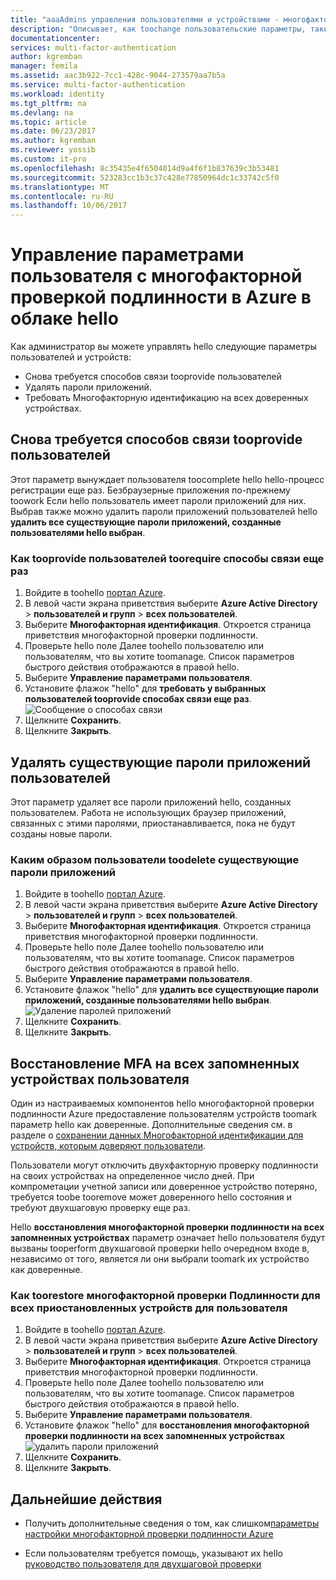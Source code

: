 ```yaml
---
title: "aaaAdmins управления пользователями и устройствами - многофакторной проверки Подлинности Azure | Документы Microsoft"
description: "Описывает, как toochange пользовательские параметры, такие как принудительное toodo пользователей hello hello дополнительная защита процесс еще раз."
documentationcenter: 
services: multi-factor-authentication
author: kgremban
manager: femila
ms.assetid: aac3b922-7cc1-428c-9044-273579aa7b5a
ms.service: multi-factor-authentication
ms.workload: identity
ms.tgt_pltfrm: na
ms.devlang: na
ms.topic: article
ms.date: 06/23/2017
ms.author: kgremban
ms.reviewer: yossib
ms.custom: it-pro
ms.openlocfilehash: 8c35435e4f6504014d9a4f6f1b837639c3b53481
ms.sourcegitcommit: 523283cc1b3c37c428e77850964dc1c33742c5f0
ms.translationtype: MT
ms.contentlocale: ru-RU
ms.lasthandoff: 10/06/2017
---
```

# <a name="manage-user-settings-with-azure-multi-factor-authentication-in-hello-cloud"></a>Управление параметрами пользователя с многофакторной проверкой подлинности в Azure в облаке hello
Как администратор вы можете управлять hello следующие параметры пользователей и устройств:

* Снова требуется способов связи tooprovide пользователей
* Удалять пароли приложений.
* Требовать Многофакторную идентификацию на всех доверенных устройствах. 

## <a name="require-users-tooprovide-contact-methods-again"></a>Снова требуется способов связи tooprovide пользователей
Этот параметр вынуждает пользователя toocomplete hello hello-процесс регистрации еще раз. Безбраузерные приложения по-прежнему toowork Если hello пользователь имеет пароли приложений для них.  Выбрав также можно удалить пароли приложений пользователей hello **удалить все существующие пароли приложений, созданные пользователями hello выбран**.

### <a name="how-toorequire-users-tooprovide-contact-methods-again"></a>Как tooprovide пользователей toorequire способы связи еще раз
1. Войдите в toohello [портал Azure](https://portal.azure.com).
2. В левой части экрана приветствия выберите **Azure Active Directory** > **пользователей и групп** > **всех пользователей**.
3. Выберите **Многофакторная идентификация**. Откроется страница приветствия многофакторной проверки подлинности. 
4. Проверьте hello поле Далее toohello пользователю или пользователям, что вы хотите toomanage. Список параметров быстрого действия отображаются в правой hello. 
5. Выберите **Управление параметрами пользователя**.
6. Установите флажок "hello" для **требовать у выбранных пользователей tooprovide способах связи еще раз**.
   ![Сообщение о способах связи](./media/multi-factor-authentication-manage-users-and-devices/reproofup.png)
7. Щелкните **Сохранить**.
8. Щелкните **Закрыть**.

## <a name="delete-users-existing-app-passwords"></a>Удалять существующие пароли приложений пользователей
Этот параметр удаляет все пароли приложений hello, созданных пользователем. Работа не использующих браузер приложений, связанных с этими паролями, приостанавливается, пока не будут созданы новые пароли.

### <a name="how-toodelete-users-existing-app-passwords"></a>Каким образом пользователи toodelete существующие пароли приложений
1. Войдите в toohello [портал Azure](https://portal.azure.com).
2. В левой части экрана приветствия выберите **Azure Active Directory** > **пользователей и групп** > **всех пользователей**.
3. Выберите **Многофакторная идентификация**. Откроется страница приветствия многофакторной проверки подлинности. 
6. Проверьте hello поле Далее toohello пользователю или пользователям, что вы хотите toomanage. Список параметров быстрого действия отображаются в правой hello. 
7. Выберите **Управление параметрами пользователя**.
8. Установите флажок "hello" для **удалить все существующие пароли приложений, созданные пользователями hello выбран**.
   ![Удаление паролей приложений](./media/multi-factor-authentication-manage-users-and-devices/deleteapppasswords.png)
9. Щелкните **Сохранить**.
10. Щелкните **Закрыть**.

## <a name="restore-mfa-on-all-remembered-devices-for-a-user"></a>Восстановление MFA на всех запомненных устройствах пользователя
Один из настраиваемых компонентов hello многофакторной проверки подлинности Azure предоставление пользователям устройств toomark параметр hello как доверенные. Дополнительные сведения см. в разделе о [сохранении данных Многофакторной идентификации для устройств, которым доверяют пользователи](multi-factor-authentication-whats-next.md#remember-multi-factor-authentication-for-devices-that-users-trust).

Пользователи могут отключить двухфакторную проверку подлинности на своих устройствах на определенное число дней. При компрометации учетной записи или доверенное устройство потеряно, требуется toobe tooremove может доверенного hello состояния и требуют двухшаговую проверку еще раз.

Hello **восстановления многофакторной проверки подлинности на всех запомненных устройствах** параметр означает hello пользователя будут вызваны tooperform двухшаговой проверки hello очередном входе в, независимо от того, является ли они выбрали toomark их устройство как доверенные. 

### <a name="how-toorestore-mfa-on-all-suspended-devices-for-a-user"></a>Как toorestore многофакторной проверки Подлинности для всех приостановленных устройств для пользователя
1. Войдите в toohello [портал Azure](https://portal.azure.com).
2. В левой части экрана приветствия выберите **Azure Active Directory** > **пользователей и групп** > **всех пользователей**.
3. Выберите **Многофакторная идентификация**. Откроется страница приветствия многофакторной проверки подлинности. 
6. Проверьте hello поле Далее toohello пользователю или пользователям, что вы хотите toomanage. Список параметров быстрого действия отображаются в правой hello. 
7. Выберите **Управление параметрами пользователя**.
8. Установите флажок "hello" для **восстановления многофакторной проверки подлинности на всех запомненных устройствах**
   ![удалить пароли приложений](./media/multi-factor-authentication-manage-users-and-devices/rememberdevices.png)
9. Щелкните **Сохранить**.
10. Щелкните **Закрыть**.

## <a name="next-steps"></a>Дальнейшие действия

- Получить дополнительные сведения о том, как слишком[параметры настройки многофакторной проверки подлинности Azure](multi-factor-authentication-whats-next.md)

- Если пользователям требуется помощь, указывают их hello [руководство пользователя для двухшаговой проверки](./end-user/multi-factor-authentication-end-user.md)
